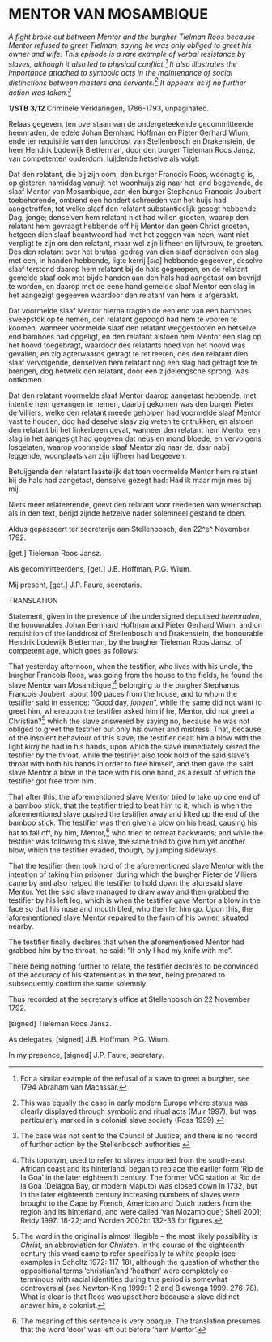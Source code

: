 # MENTOR VAN MOSAMBIQUE

*A fight broke out between Mentor and the burgher Tielman Roos because Mentor refused to greet Tielman, saying he was only obliged to greet his owner and wife. This episode is a rare example of verbal resistance by slaves, although it also led to physical conflict.[^1] It also illustrates the importance attached to symbolic acts in the maintenance of social distinctions between masters and servants.[^2] It appears as if no further action was taken.[^3]*

**1/STB 3/12** Criminele Verklaringen, 1786-1793, unpaginated.

Relaas gegeven, ten overstaan van de ondergeteekende gecommitteerde heemraden, de edele Johan Bernhard Hoffman en Pieter Gerhard Wium, ende ter requisitie van den landdrost van Stellenbosch en Drakenstein, de heer Hendrik Lodewijk Bletterman, door den burger Tieleman Roos Jansz, van competenten ouderdom, luijdende hetselve als volgt:

Dat den relatant, die bij zijn oom, den burger Francois Roos, woonagtig is, op gisteren namiddag vanuijt het woonhuijs zig naar het land begevende, de slaaf Mentor van Mosambique, aan den burger Stephanus Francois Joubert toebehorende, omtrend een hondert schreeden van het huijs had aangetroffen, tot welke slaaf den relatant substantieelijk gesegt hebbende: Dag, jonge; denselven hem relatant niet had willen groeten, waarop den relatant hem gevraagt hebbende off hij Mentor dan geen Christ groeten, hetgeen dien slaaf beantwoord had met het zeggen van neen, want niet verpligt te zijn om den relatant, maar wel zijn lijfheer en lijfvrouw, te groeten. Des den relatant over het brutaal gedrag van dien slaaf denselven een slag met een, in handen hebbende, ligte kerrij \[*sic*\] hebbende gegeeven, deselve slaaf terstond daarop hem relatant bij de hals gegreepen, en de relatant gemelde slaaf ook met bijde handen aan den hals had aangetast om bevrijd te worden, en daarop met de eene hand gemelde slaaf Mentor een slag in het aangezigt gegeeven waardoor den relatant van hem is afgeraakt.

Dat voormelde slaaf Mentor hierna tragten de een end van een bamboes sweepstok op te nemen, den relatant gepoogd had hem te vooren te koomen, wanneer voormelde slaaf den relatant weggestooten en hetselve end bamboes had opgeligt, en den relatant alstoen hem Mentor een slag op het hoovd toegebragt, waardoor des relatants hoed van het hoovd was gevallen, en zig agterwaards getragt te retireeren, des den relatant dien slaaf vervolgende, denselven hem relatant nog een slag had getragt toe te brengen, dog hetwelk den relatant, door een zijdelengsche sprong, was ontkomen.

Dat den relatant voormelde slaaf Mentor daarop aangetast hebbende, met intentie hem gevangen te nemen, daarbij gekomen was den burger Pieter de Villiers, welke den relatant meede geholpen had voormelde slaaf Mentor vast te houden, dog had deselve slaav zig weten te ontrukken, en alstoen den relatant bij het linkerbeen gevat, wanneer den relatant hem Mentor een slag in het aangesigt had gegeven dat neus en mond bloede, en vervolgens losgelaten, waarop voormelde slaaf Mentor zig naar de, daar nabij leggende, woonplaats van zijn lijfheer had begeeven.

Betuijgende den relatant laastelijk dat toen voormelde Mentor hem relatant bij de hals had aangetast, denselve gezegt had: Had ik maar mijn mes bij mij.

Niets meer relateerende, geevt den relatant voor reedenen van wetenschap als in den text, berijd zijnde hetzelve nader solemneel gestand te doen.

Aldus gepasseert ter secretarije aan Stellenbosch, den 22^e^ November 1792.

\[get.\] Tieleman Roos Jansz.

Als gecommitteerdens, \[get.\] J.B. Hoffman, P.G. Wium.

Mij present, \[get.\] J.P. Faure, secretaris.

TRANSLATION

Statement, given in the presence of the undersigned deputised *heemraden*, the honourables Johan Bernhard Hoffman and Pieter Gerhard Wium, and on requisition of the landdrost of Stellenbosch and Drakenstein, the honourable Hendrik Lodewijk Bletterman, by the burgher Tieleman Roos Jansz, of competent age, which goes as follows:

That yesterday afternoon, when the testifier, who lives with his uncle, the burgher Francois Roos, was going from the house to the fields, he found the slave Mentor van Mosambique,[^4] belonging to the burgher Stephanus Francois Joubert, about 100 paces from the house, and to whom the testifier said in essence: “Good day, *jongen*”, while the same did not want to greet him, whereupon the testifier asked him if he, Mentor, did not greet a Christian?[^5] which the slave answered by saying no, because he was not obliged to greet the testifier but only his owner and mistress. That, because of the insolent behaviour of this slave, the testifier dealt him a blow with the light *kirrij* he had in his hands, upon which the slave immediately seized the testifier by the throat, while the testifier also took hold of the said slave’s throat with both his hands in order to free himself, and then gave the said slave Mentor a blow in the face with his one hand, as a result of which the testifier got free from him.

That after this, the aforementioned slave Mentor tried to take up one end of a bamboo stick, that the testifier tried to beat him to it, which is when the aforementioned slave pushed the testifier away and lifted up the end of the bamboo stick. The testifier was then given a blow on his head, causing his hat to fall off, by him, Mentor,[^6] who tried to retreat backwards; and while the testifier was following this slave, the same tried to give him yet another blow, which the testifier evaded, though, by jumping sideways.

That the testifier then took hold of the aforementioned slave Mentor with the intention of taking him prisoner, during which the burgher Pieter de Villiers came by and also helped the testifier to hold down the aforesaid slave Mentor. Yet the said slave managed to draw away and then grabbed the testifier by his left leg, which is when the testifier gave Mentor a blow in the face so that his nose and mouth bled, who then let him go. Upon this, the aforementioned slave Mentor repaired to the farm of his owner, situated nearby.

The testifier finally declares that when the aforementioned Mentor had grabbed him by the throat, he said: “If only I had my knife with me”.

There being nothing further to relate, the testifier declares to be convinced of the accuracy of his statement as in the text, being prepared to subsequently confirm the same solemnly.

Thus recorded at the secretary’s office at Stellenbosch on 22 November 1792.

\[signed\] Tieleman Roos Jansz.

As delegates, \[signed\] J.B. Hoffman, P.G. Wium.

In my presence, \[signed\] J.P. Faure, secretary.

[^1]: For a similar example of the refusal of a slave to greet a burgher, see 1794 Abraham van Macassar.

[^2]: This was equally the case in early modern Europe where status was clearly displayed through symbolic and ritual acts (Muir 1997), but was particularly marked in a colonial slave society (Ross 1999).

[^3]: The case was not sent to the Council of Justice, and there is no record of further action by the Stellenbosch authorities.

[^4]: This toponym, used to refer to slaves imported from the south-east African coast and its hinterland, began to replace the earlier form ‘Rio de la Goa’ in the later eighteenth century. The former VOC station at Rio de la Goa (Delagoa Bay, or modern Maputo) was closed down in 1732, but in the later eighteenth century increasing numbers of slaves were brought to the Cape by French, American and Dutch traders from the region and its hinterland, and were called ‘van Mozambique’; Shell 2001; Reidy 1997: 18-22; and Worden 2002b: 132-33 for figures.

[^5]: The word in the original is almost illegible – the most likely possibility is *Christ*, an abbreviation for *Christen*. In the course of the eighteenth century this word came to refer specifically to white people (see examples in Scholtz 1972: 117-18), although the question of whether the oppositional terms ‘christian’and ‘heathen’ were completely co-terminous with racial identities during this period is somewhat controversial (see Newton-King 1999: 1-2 and Biewenga 1999: 276-78). What is clear is that Roos was upset here because a slave did not answer him, a colonist.

[^6]: The meaning of this sentence is very opaque. The translation presumes that the word ‘door’ was left out before ‘hem Mentor’.